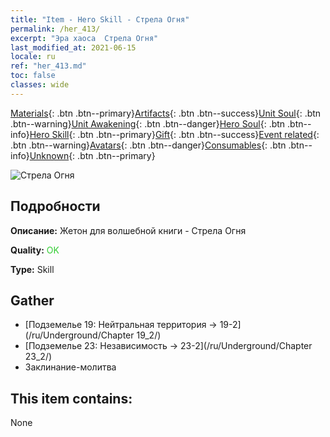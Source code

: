 ```yaml
---
title: "Item - Hero Skill - Стрела Огня"
permalink: /her_413/
excerpt: "Эра хаоса  Стрела Огня"
last_modified_at: 2021-06-15
locale: ru
ref: "her_413.md"
toc: false
classes: wide
---
```

 [Materials](/ItemsRU/){: .btn .btn--primary}[Artifacts](/ItemsRU/Artifacts/){: .btn .btn--success}[Unit Soul](/ItemsRU/UnitSoul/){: .btn .btn--warning}[Unit Awakening](/ItemsRU/UnitAwakening/){: .btn .btn--danger}[Hero Soul](/ItemsRU/HeroSoul/){: .btn .btn--info}[Hero Skill](/ItemsRU/HeroSkill/){: .btn .btn--primary}[Gift](/ItemsRU/Gift/){: .btn .btn--success}[Event related](/ItemsRU/Events/){: .btn .btn--warning}[Avatars](/ItemsRU/Avatars/){: .btn .btn--danger}[Consumables](/ItemsRU/Consumables/){: .btn .btn--info}[Unknown](/ItemsRU/Unknown/){: .btn .btn--primary}

 ![Стрела Огня](/images/t/ps_liehuoshenjian.png)

## Подробности
 **Описание:** Жетон для волшебной книги - Стрела Огня

 **Quality:** <span style="color: #32CD32">OK</span>

 **Type:** Skill

## Gather

*    [Подземелье 19: Нейтральная территория -> 19-2](/ru/Underground/Chapter 19_2/) 
*    [Подземелье 23: Независимость -> 23-2](/ru/Underground/Chapter 23_2/) 
*    Заклинание-молитва 

## This item contains:

  None

